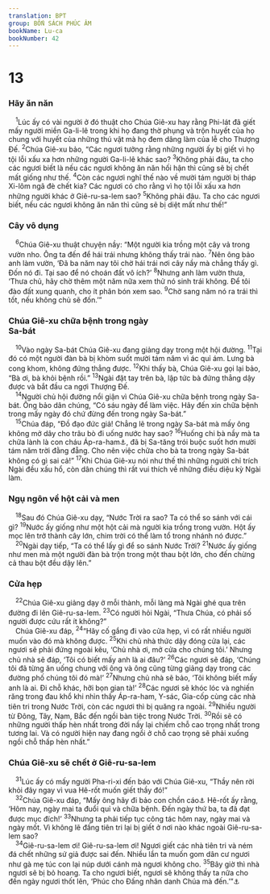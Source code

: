 ```yaml
---
translation: BPT
group: BỐN SÁCH PHÚC ÂM
bookName: Lu-ca 
bookNumber: 42
---
```


<div class="title"><h1>13</h1><h3>Hãy ăn năn</h3></div>
<span class="verse lu_13_1"> <sup>1</sup>Lúc ấy có vài người ở đó thuật cho Chúa Giê-xu hay rằng Phi-lát đã giết mấy người miền Ga-li-lê trong khi họ đang thờ phụng và trộn huyết của họ chung với huyết của những thú vật mà họ đem dâng làm của lễ cho Thượng Đế.</span>
<span class="verse lu_13_2"><sup>2</sup>Chúa Giê-xu bảo, “Các ngươi tưởng rằng những người ấy bị giết vì họ tội lỗi xấu xa hơn những người Ga-li-lê khác sao?</span>
<span class="verse lu_13_3"><sup>3</sup>Không phải đâu, ta cho các ngươi biết là nếu các ngươi không ăn năn hối hận thì cũng sẽ bị chết mất giống như thế.</span>
<span class="verse lu_13_4"><sup>4</sup>Còn các ngươi nghĩ thế nào về mười tám người bị tháp Xi-lôm ngã đè chết kia? Các ngươi có cho rằng vì họ tội lỗi xấu xa hơn những người khác ở Giê-ru-sa-lem sao?</span>
<span class="verse lu_13_5"><sup>5</sup>Không phải đâu. Ta cho các ngươi biết, nếu các ngươi không ăn năn thì cũng sẽ bị diệt mất như thế!”<br/></span>
<div class="title"><h3>Cây vô dụng</h3></div>
<span class="verse lu_13_6"> <sup>6</sup>Chúa Giê-xu thuật chuyện nầy: “Một người kia trồng một cây vả trong vườn nho. Ông ta đến để hái trái nhưng không thấy trái nào.</span>
<span class="verse lu_13_7"><sup>7</sup>Nên ông bảo anh làm vườn, ‘Đã ba năm nay tôi chờ hái trái nơi cây nầy mà chẳng thấy gì. Đốn nó đi. Tại sao để nó choán đất vô ích?’</span>
<span class="verse lu_13_8"><sup>8</sup>Nhưng anh làm vườn thưa, ‘Thưa chủ, hãy chờ thêm một năm nữa xem thử nó sinh trái không. Để tôi đào đất xung quanh, cho ít phân bón xem sao.</span>
<span class="verse lu_13_9"><sup>9</sup>Chờ sang năm nó ra trái thì tốt, nếu không chủ sẽ đốn.’”<br/></span>
<div class="title"><h3>Chúa Giê-xu chữa bệnh trong ngày<br/>Sa-bát</h3></div>
<span class="verse lu_13_10"> <sup>10</sup>Vào ngày Sa-bát Chúa Giê-xu đang giảng dạy trong một hội đường.</span>
<span class="verse lu_13_11"><sup>11</sup>Tại đó có một người đàn bà bị khòm suốt mười tám năm vì ác quỉ ám. Lưng bà cong khom, không đứng thẳng được.</span>
<span class="verse lu_13_12"><sup>12</sup>Khi thấy bà, Chúa Giê-xu gọi lại bảo, “Bà ơi, bà khỏi bệnh rồi.”</span>
<span class="verse lu_13_13"><sup>13</sup>Ngài đặt tay trên bà, lập tức bà đứng thẳng dậy được và bắt đầu ca ngợi Thượng Đế.<br/></span>
<span class="verse lu_13_14"> <sup>14</sup>Người chủ hội đường nổi giận vì Chúa Giê-xu chữa bệnh trong ngày Sa-bát. Ông bảo dân chúng, “Có sáu ngày để làm việc. Hãy đến xin chữa bệnh trong mấy ngày đó chứ đừng đến trong ngày Sa-bát.”<br/></span>
<span class="verse lu_13_15"> <sup>15</sup>Chúa đáp, “Đồ đạo đức giả! Chẳng lẽ trong ngày Sa-bát mà mấy ông không mở dây cho trâu bò đi uống nước hay sao?</span>
<span class="verse lu_13_16"><sup>16</sup>Huống chi bà nầy mà ta chữa lành là con cháu Áp-ra-ham<a data-toggle="tooltip" data-placement="bottom" title="Nguyên văn, “con gái Áp-ra-ham.”">⚓</a>, đã bị Sa-tăng trói buộc suốt hơn mười tám năm trời đằng đẵng. Cho nên việc chữa cho bà ta trong ngày Sa-bát không có gì sai cả!”</span>
<span class="verse lu_13_17"><sup>17</sup>Khi Chúa Giê-xu nói như thế thì những người chỉ trích Ngài đều xấu hổ, còn dân chúng thì rất vui thích về những điều diệu kỳ Ngài làm.<br/></span>
<div class="title"><h3>Ngụ ngôn về hột cải và men</h3></div>
<span class="verse lu_13_18"> <sup>18</sup>Sau đó Chúa Giê-xu dạy, “Nước Trời ra sao? Ta có thể so sánh với cái gì?</span>
<span class="verse lu_13_19"><sup>19</sup>Nước ấy giống như một hột cải mà người kia trồng trong vườn. Hột ấy mọc lên trở thành cây lớn, chim trời có thể làm tổ trong nhánh nó được.”<br/></span>
<span class="verse lu_13_20"> <sup>20</sup>Ngài dạy tiếp, “Ta có thể lấy gì để so sánh Nước Trời?</span>
<span class="verse lu_13_21"><sup>21</sup>Nước ấy giống như men mà một người đàn bà trộn trong một thau bột lớn, cho đến chừng cả thau bột đều dậy lên.”<br/></span>
<div class="title"><h3>Cửa hẹp</h3></div>
<span class="verse lu_13_22"> <sup>22</sup>Chúa Giê-xu giảng dạy ở mỗi thành, mỗi làng mà Ngài ghé qua trên đường đi lên Giê-ru-sa-lem.</span>
<span class="verse lu_13_23"><sup>23</sup>Có người hỏi Ngài, “Thưa Chúa, có phải số người được cứu rất ít không?”<br/> Chúa Giê-xu đáp,</span>
<span class="verse lu_13_24"><sup>24</sup>“Hãy cố gắng đi vào cửa hẹp, vì có rất nhiều người muốn vào đó mà không được.</span>
<span class="verse lu_13_25"><sup>25</sup>Khi chủ nhà thức dậy đóng cửa lại, các ngươi sẽ phải đứng ngoài kêu, ‘Chủ nhà ơi, mở cửa cho chúng tôi.’ Nhưng chủ nhà sẽ đáp, ‘Tôi có biết mấy anh là ai đâu?’</span>
<span class="verse lu_13_26"><sup>26</sup>Các ngươi sẽ đáp, ‘Chúng tôi đã từng ăn uống chung với ông và ông cũng từng giảng dạy trong các đường phố chúng tôi đó mà!’</span>
<span class="verse lu_13_27"><sup>27</sup>Nhưng chủ nhà sẽ bảo, ‘Tôi không biết mấy anh là ai. Đi chỗ khác, hỡi bọn gian tà!’</span>
<span class="verse lu_13_28"><sup>28</sup>Các ngươi sẽ khóc lóc và nghiến răng trong đau khổ khi nhìn thấy Áp-ra-ham, Y-sác, Gia-cốp cùng các nhà tiên tri trong Nước Trời, còn các ngươi thì bị quăng ra ngoài.</span>
<span class="verse lu_13_29"><sup>29</sup>Nhiều người từ Đông, Tây, Nam, Bắc đến ngồi bàn tiệc trong Nước Trời.</span>
<span class="verse lu_13_30"><sup>30</sup>Rồi sẽ có những người thấp hèn nhất trong đời nầy lại chiếm chỗ cao trọng nhất trong tương lai. Và có người hiện nay đang ngồi ở chỗ cao trọng sẽ phải xuống ngồi chỗ thấp hèn nhất.”<br/></span>
<div class="title"><h3>Chúa Giê-xu sẽ chết ở Giê-ru-sa-lem</h3></div>
<span class="verse lu_13_31"> <sup>31</sup>Lúc ấy có mấy người Pha-ri-xi đến báo với Chúa Giê-xu, “Thầy nên rời khỏi đây ngay vì vua Hê-rốt muốn giết thầy đó!”<br/></span>
<span class="verse lu_13_32"> <sup>32</sup>Chúa Giê-xu đáp, “Mấy ông hãy đi bảo con chồn cáo<a data-toggle="tooltip" data-placement="bottom" title="Chúa Giê-xu ám chỉ Hê-rốt ranh mãnh như con chồn.">⚓</a> Hê-rốt ấy rằng, ‘Hôm nay, ngày mai ta đuổi quỉ và chữa bệnh. Đến ngày thứ ba, ta đã đạt được mục đích!’</span>
<span class="verse lu_13_33"><sup>33</sup>Nhưng ta phải tiếp tục công tác hôm nay, ngày mai và ngày mốt. Vì không lẽ đấng tiên tri lại bị giết ở nơi nào khác ngoài Giê-ru-sa-lem sao?<br/></span>
<span class="verse lu_13_34"> <sup>34</sup>Giê-ru-sa-lem ơi! Giê-ru-sa-lem ơi! Ngươi giết các nhà tiên tri và ném đá chết những sứ giả được sai đến. Nhiều lần ta muốn gom dân cư ngươi như gà mẹ túc con lại núp dưới cánh mà ngươi không cho.</span>
<span class="verse lu_13_35"><sup>35</sup>Bây giờ thì nhà ngươi sẽ bị bỏ hoang. Ta cho ngươi biết, ngươi sẽ không thấy ta nữa cho đến ngày ngươi thốt lên, ‘Phúc cho Đấng nhân danh Chúa mà đến.’”<a data-toggle="tooltip" data-placement="bottom" title="Thi 118:26.">⚓</a><br/></span>
